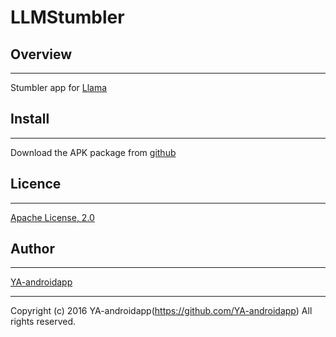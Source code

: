 LLMStumbler
====

## Overview
---

Stumbler app for [Llama](https://play.google.com/store/apps/details?id=com.kebab.Llama)

## Install
---

Download the APK package from [github](https://github.com/YA-androidapp/LLMStumbler/blob/master/app/build/outputs/apk/app-debug.apk?raw=true)

## Licence
---

[Apache License, 2.0](http://www.apache.org/licenses/LICENSE-2.0)

## Author
---

[YA-androidapp](https://github.com/YA-androidapp)

---

Copyright (c) 2016 YA-androidapp(https://github.com/YA-androidapp) All rights reserved.
